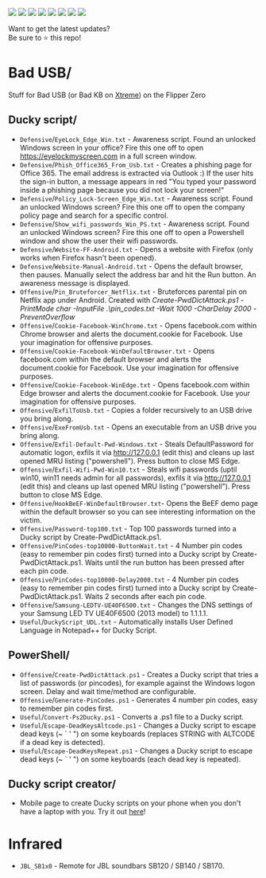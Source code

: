 ![](https://img.shields.io/github/license/Zarcolio/Duckyscript) ![](https://badges.pufler.dev/visits/Zarcolio/Duckyscript) ![](https://img.shields.io/github/stars/Zarcolio/Duckyscript) ![](https://img.shields.io/github/forks/Zarcolio/Duckyscript) ![](https://img.shields.io/github/issues/Zarcolio/Duckyscript) ![](https://img.shields.io/github/issues-closed-raw/Zarcolio/Duckyscript)  ![](https://img.shields.io/github/issues-pr/Zarcolio/Duckyscript) ![](https://img.shields.io/github/issues-pr-closed-raw/Zarcolio/Duckyscript)

Want to get the latest updates?  
Be sure to ⭐ this repo! 

# Bad USB/
Stuff for Bad USB (or Bad KB on [Xtreme](https://github.com/Flipper-XFW/Xtreme-Firmware)) on the Flipper Zero

## Ducky script/
* `Defensive`/`EyeLock_Edge_Win.txt` - Awareness script. Found an unlocked Windows screen in your office? Fire this one off to open https://eyelockmyscreen.com in a full screen window.
* `Defensive`/`Phish_Office365_From_Usb.txt` - Creates a phishing page for Office 365. The email address is extracted via Outlook :) If the user hits the sign-in button, a message appears in red "You typed your password inside a phishing page because you did not lock your screen!"
* `Defensive`/`Policy_Lock-Screen_Edge_Win.txt` - Awareness script. Found an unlocked Windows screen? Fire this one off to open the company policy page and search for a specific control.
* `Defensive`/`Show_wifi_passwords_Win_PS.txt` - Awareness script. Found an unlocked Windows screen? Fire this one off to open a Powershell window and show the user their wifi passwords.
* `Defensive`/`Website-FF-Android.txt` - Opens a website with Firefox (only works when Firefox hasn't been opened).
* `Defensive`/`Website-Manual-Android.txt` - Opens the default browser, then pauses. Manually select the address bar and hit the Run button. An awareness message is displayed.
* `Offensive`/`Pin_Bruteforcer_Netflix.txt` - Bruteforces parental pin on Netflix app under Android. Created with _Create-PwdDictAttack.ps1 -PrintMode char -InputFile .\pin_codes.txt -Wait 1000 -CharDelay 2000 -PreventOverflow_
* `Offensive`/`Cookie-Facebook-WinChrome.txt` - Opens facebook.com within Chrome browser and alerts the document.cookie for Facebook. Use your imagination for offensive purposes.
* `Offensive`/`Cookie-Facebook-WinDefaultBrowser.txt` - Opens facebook.com within the default browser and alerts the document.cookie for Facebook. Use your imagination for offensive purposes.
* `Offensive`/`Cookie-Facebook-WinEdge.txt` - Opens facebook.com within Edge browser and alerts the document.cookie for Facebook. Use your imagination for offensive purposes.
* `Offensive`/`ExfilToUsb.txt` - Copies a folder recursively to an USB drive you bring along.
* `Offensive`/`ExeFromUsb.txt` - Opens an executable from an USB drive you bring along.
* `Offensive`/`Exfil-Default-Pwd-Windows.txt` - Steals DefaultPassword for automatic logon, exfils it via http://127.0.0.1 (edit this) and cleans up last opened MRU listing ("powershell"). Press button to close MS Edge.
* `Offensive`/`Exfil-Wifi-Pwd-Win10.txt` - Steals wifi passwords (uptil win10, win11 needs admin for all passwords), exfils it via http://127.0.0.1 (edit this) and cleans up last opened MRU listing ("powershell"). Press button to close MS Edge.
* `Offensive`/`HookBeEF-WinDefaultBrowser.txt`- Opens the BeEF demo page within the default browser so you can see interesting information on the victim.
* `Offensive`/`Password-top100.txt` - Top 100 passwords turned into a Ducky script by Create-PwdDictAttack.ps1.
* `Offensive`/`PinCodes-top10000-ButtonWait.txt` - 4 Number pin codes (easy to remember pin codes first) turned into a Ducky script by Create-PwdDictAttack.ps1. Waits until the run button has been pressed after each pin code.
* `Offensive`/`PinCodes-top10000-Delay2000.txt` - 4 Number pin codes (easy to remember pin codes first) turned into a Ducky script by Create-PwdDictAttack.ps1. Waits 2 seconds after each pin code.
* `Offensive`/`Samsung-LEDTV-UE40F6500.txt` - Changes the DNS settings of your Samsung LED TV UE40F6500 (2013 model) to 1.1.1.1.
* `Useful`/`DuckyScript_UDL.txt` - Automatically installs User Defined Language in Notepad++ for Ducky Script.

## PowerShell/
* `Offensive`/`Create-PwdDictAttack.ps1` - Creates a Ducky script that tries a list of passwords (or pincodes), for example against the Windows logon screen. Delay and wait time/method are configurable.
* `Offensive`/`Generate-PinCodes.ps1` - Generates 4 number pin codes, easy to remember pin codes first.
* `Useful`/`Convert-Ps2Ducky.ps1` - Converts a .ps1 file to a Ducky script.
* `Useful`/`Escape-DeadKeysAltcode.ps1` - Changes a Ducky script to escape dead keys (~ ` ' ") on some keyboards (replaces STRING with ALTCODE if a dead key is detected).
* `Useful`/`Escape-DeadKeysRepeat.ps1` - Changes a Ducky script to escape dead keys (~ ` ' ") on some keyboards (each dead key is repeated).

## Ducky script creator/
* Mobile page to create Ducky scripts on your phone when you don't have a laptop with you. Try it out [here](https://bit.ly/DuckyScriptCreator)!

# Infrared
* `JBL_SB1x0` - Remote for JBL soundbars SB120 / SB140 / SB170.
